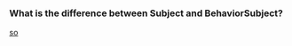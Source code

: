 ### What is the difference between Subject and BehaviorSubject?

[so](https://stackoverflow.com/questions/43348463/what-is-the-difference-between-subject-and-behaviorsubject)